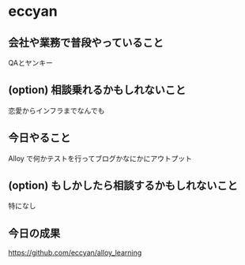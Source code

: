 # eccyan

## 会社や業務で普段やっていること
QAとヤンキー

## (option) 相談乗れるかもしれないこと
恋愛からインフラまでなんでも

## 今日やること
Alloy で何かテストを行ってブログかなにかにアウトプット

## (option) もしかしたら相談するかもしれないこと
特になし

## 今日の成果
https://github.com/eccyan/alloy_learning
